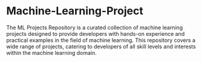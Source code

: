 # Machine-Learning-Project
The ML Projects Repository is a curated collection of machine learning projects designed to provide developers with hands-on experience and practical examples in the field of machine learning. This repository covers a wide range of projects, catering to developers of all skill levels and interests within the machine learning domain.
